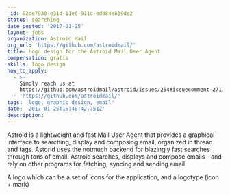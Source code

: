 ```yaml
---
_id: 02de7930-e31d-11e6-911c-ed484e839de2
status: searching
date_posted: '2017-01-25'
layout: jobs
organization: Astroid Mail
org_url: 'https://github.com/astroidmail/'
title: Logo design for the Astroid Mail User Agent
compensation: gratis
skills: logo design
how_to_apply:
  - >-
    Simply reach us at
    https://github.com/astroidmail/astroid/issues/254#issuecomment-271138689
  - 'https://github.com/astroidmail/'
tags: 'logo, graphic design, email'
date: '2017-01-25T16:40:42.751Z'
description:
---
```

Astroid is a lightweight and fast Mail User Agent that provides a graphical interface to searching, display and composing email, organized in thread and tags. Astorid uses the notmuch backend for blazingly fast searches through tons of email. Astroid searches, displays and compose emails - and rely on other programs for fetching, syncing and sending email.

A logo which can be a set of icons for the application, and a logotype (icon +
  mark)
